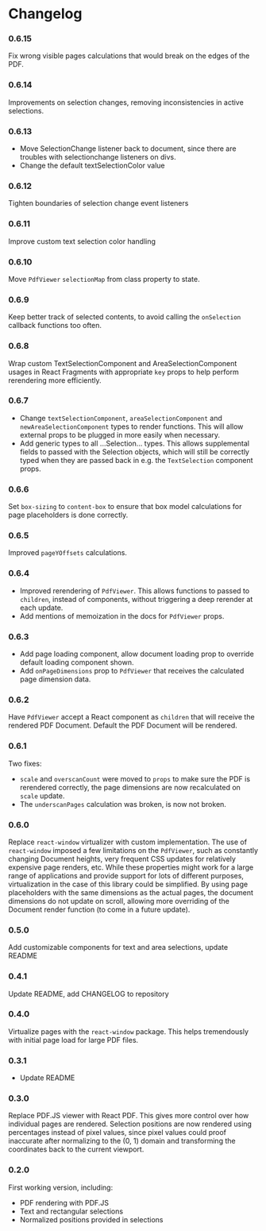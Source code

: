 # Changelog

### 0.6.15
Fix wrong visible pages calculations that would break on the edges of the PDF.

### 0.6.14
Improvements on selection changes, removing inconsistencies in active selections.

### 0.6.13
- Move SelectionChange listener back to document, since there are troubles with selectionchange listeners on divs.
- Change the default textSelectionColor value

### 0.6.12
Tighten boundaries of selection change event listeners

### 0.6.11
Improve custom text selection color handling

### 0.6.10
Move `PdfViewer` `selectionMap` from class property to state.

### 0.6.9
Keep better track of selected contents, to avoid calling the `onSelection` callback functions too often.

### 0.6.8
Wrap custom TextSelectionComponent and AreaSelectionComponent usages in React Fragments with appropriate `key` props
to help perform rerendering more efficiently.

### 0.6.7
- Change `textSelectionComponent`, `areaSelectionComponent` and `newAreaSelectionComponent` types to render functions.
This will allow external props to be plugged in more easily when necessary.
- Add generic types to all ...Selection... types. This allows supplemental fields to passed with the Selection
objects, which will still be correctly typed when they are passed back in e.g. the `TextSelection` component props.

### 0.6.6
Set `box-sizing` to `content-box` to ensure that box model calculations for page placeholders is done correctly.

### 0.6.5
Improved `pageYOffsets` calculations.

### 0.6.4
- Improved rerendering of `PdfViewer`. This allows functions to passed to `children`, instead of components,
without triggering a deep rerender at each update.
- Add mentions of memoization in the docs for `PdfViewer` props.

### 0.6.3
- Add page loading component, allow document loading prop to override default loading component shown.
- Add `onPageDimensions` prop to `PdfViewer` that receives the calculated page dimension data.

### 0.6.2
Have `PdfViewer` accept a React component as `children` that will receive the rendered PDF Document.
Default the PDF Document will be rendered.

### 0.6.1
Two fixes:
- `scale` and `overscanCount` were moved to `props` to make sure the PDF is rerendered correctly,
the page dimensions are now recalculated on `scale` update.
- The `underscanPages` calculation was broken, is now not broken.

### 0.6.0
Replace `react-window` virtualizer with custom implementation. The use of `react-window` imposed
a few limitations on the `PdfViewer`, such as constantly changing Document heights, very frequent
CSS updates for relatively expensive page renders, etc. While these properties might work for a
large range of applications and provide support for lots of different purposes, virtualization in
the case of this library could be simplified. By using page placeholders with the same dimensions
as the actual pages, the document dimensions do not update on scroll, allowing more overriding of
the Document render function (to come in a future update).

### 0.5.0
Add customizable components for text and area selections, update README

### 0.4.1
Update README, add CHANGELOG to repository

### 0.4.0
Virtualize pages with the `react-window` package. This helps tremendously with initial page load
for large PDF files.

### 0.3.1
- Update README

### 0.3.0
Replace PDF.JS viewer with React PDF. This gives more control over how individual pages are
rendered. Selection positions are now rendered using percentages instead of pixel values,
since pixel values could proof inaccurate after normalizing to the (0, 1) domain and
transforming the coordinates back to the current viewport.

### 0.2.0
First working version, including:
- PDF rendering with PDF.JS
- Text and rectangular selections
- Normalized positions provided in selections
